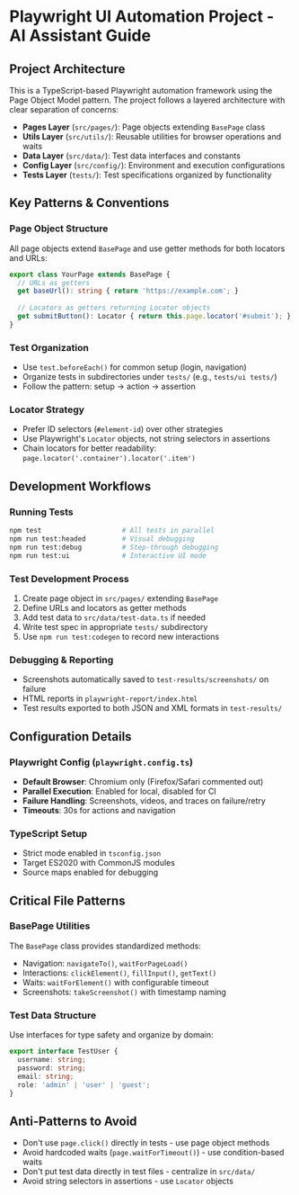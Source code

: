 # Playwright UI Automation Project - AI Assistant Guide

## Project Architecture

This is a TypeScript-based Playwright automation framework using the Page Object Model pattern. The project follows a layered architecture with clear separation of concerns:

- **Pages Layer** (`src/pages/`): Page objects extending `BasePage` class
- **Utils Layer** (`src/utils/`): Reusable utilities for browser operations and waits
- **Data Layer** (`src/data/`): Test data interfaces and constants
- **Config Layer** (`src/config/`): Environment and execution configurations
- **Tests Layer** (`tests/`): Test specifications organized by functionality

## Key Patterns & Conventions

### Page Object Structure
All page objects extend `BasePage` and use getter methods for both locators and URLs:
```typescript
export class YourPage extends BasePage {
  // URLs as getters
  get baseUrl(): string { return 'https://example.com'; }
  
  // Locators as getters returning Locator objects
  get submitButton(): Locator { return this.page.locator('#submit'); }
}
```

### Test Organization
- Use `test.beforeEach()` for common setup (login, navigation)
- Organize tests in subdirectories under `tests/` (e.g., `tests/ui tests/`)
- Follow the pattern: setup → action → assertion

### Locator Strategy
- Prefer ID selectors (`#element-id`) over other strategies
- Use Playwright's `Locator` objects, not string selectors in assertions
- Chain locators for better readability: `page.locator('.container').locator('.item')`

## Development Workflows

### Running Tests
```bash
npm test                    # All tests in parallel
npm run test:headed         # Visual debugging
npm run test:debug          # Step-through debugging
npm run test:ui             # Interactive UI mode
```

### Test Development Process
1. Create page object in `src/pages/` extending `BasePage`
2. Define URLs and locators as getter methods
3. Add test data to `src/data/test-data.ts` if needed
4. Write test spec in appropriate `tests/` subdirectory
5. Use `npm run test:codegen` to record new interactions

### Debugging & Reporting
- Screenshots automatically saved to `test-results/screenshots/` on failure
- HTML reports in `playwright-report/index.html`
- Test results exported to both JSON and XML formats in `test-results/`

## Configuration Details

### Playwright Config (`playwright.config.ts`)
- **Default Browser**: Chromium only (Firefox/Safari commented out)
- **Parallel Execution**: Enabled for local, disabled for CI
- **Failure Handling**: Screenshots, videos, and traces on failure/retry
- **Timeouts**: 30s for actions and navigation

### TypeScript Setup
- Strict mode enabled in `tsconfig.json`
- Target ES2020 with CommonJS modules
- Source maps enabled for debugging

## Critical File Patterns

### BasePage Utilities
The `BasePage` class provides standardized methods:
- Navigation: `navigateTo()`, `waitForPageLoad()`
- Interactions: `clickElement()`, `fillInput()`, `getText()`
- Waits: `waitForElement()` with configurable timeout
- Screenshots: `takeScreenshot()` with timestamp naming

### Test Data Structure
Use interfaces for type safety and organize by domain:
```typescript
export interface TestUser {
  username: string;
  password: string;
  email: string;
  role: 'admin' | 'user' | 'guest';
}
```

## Anti-Patterns to Avoid

- Don't use `page.click()` directly in tests - use page object methods
- Avoid hardcoded waits (`page.waitForTimeout()`) - use condition-based waits
- Don't put test data directly in test files - centralize in `src/data/`
- Avoid string selectors in assertions - use `Locator` objects